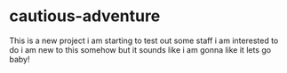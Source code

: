 # cautious-adventure
This is a new project i am starting to test out some staff i am interested to do
i am new to this somehow
but it sounds like i am gonna like it
lets go baby!
